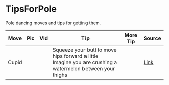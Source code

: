 # TipsForPole
Pole dancing moves and tips for getting them.

| Move | Pic | Vid | Tip | More Tip | Source |
| - | - | - | - | - | - |
| Cupid      |        ||  Squeeze your butt to move hips forward a little <br/> Imagine you are crushing a watermelon between your thighs | | [Link]()

